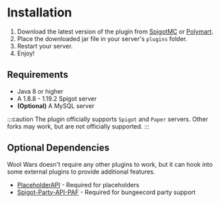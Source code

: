 # Installation

1. Download the latest version of the plugin from [SpigotMC](https://www.spigotmc.org/resources/105548/) or [Polymart](https://polymart.org/r/2551).
2. Place the downloaded jar file in your server's `plugins` folder.
3. Restart your server.
4. Enjoy!

## Requirements
- Java 8 or higher
- A 1.8.8 - 1.19.2 Spigot server
- **(Optional)** A MySQL server

:::caution
The plugin officially supports `Spigot` and `Paper` servers. Other forks may work, but are not officially supported.
:::

## Optional Dependencies

Wool Wars doesn't require any other plugins to work, but it can hook into some external plugins to provide additional features.

- [PlaceholderAPI](https://www.spigotmc.org/resources/placeholderapi.6245/) - Required for placeholders
- [Spigot-Party-API-PAF](https://www.spigotmc.org/resources/spigot-party-api-for-party-and-friends.39751/) - Required for bungeecord party support

